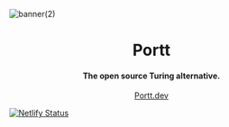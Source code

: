 ![banner(2)](https://user-images.githubusercontent.com/68653294/169693836-5c246396-dcfe-486d-ba3f-089760cbe014.jpg)

<h1 align='center'>Portt</h1>
<h4 align='center'>The open source Turing alternative.</h4>
<div align='center'>
<a href='https://portt.dev/' target='_blank'>Portt.dev</a>
</div>

[![Netlify Status](https://api.netlify.com/api/v1/badges/57b0da6b-0344-40e2-8dde-4153a88e79f0/deploy-status)](https://app.netlify.com/sites/porttdotdev/deploys)
